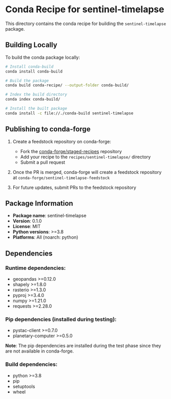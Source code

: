 # Conda Recipe for sentinel-timelapse

This directory contains the conda recipe for building the `sentinel-timelapse` package.

## Building Locally

To build the conda package locally:

```bash
# Install conda-build
conda install conda-build

# Build the package
conda build conda-recipe/ --output-folder conda-build/

# Index the build directory
conda index conda-build/

# Install the built package
conda install -c file://./conda-build sentinel-timelapse
```

## Publishing to conda-forge

1. Create a feedstock repository on conda-forge:
   - Fork the [conda-forge/staged-recipes](https://github.com/conda-forge/staged-recipes) repository
   - Add your recipe to the `recipes/sentinel-timelapse/` directory
   - Submit a pull request

2. Once the PR is merged, conda-forge will create a feedstock repository at `conda-forge/sentinel-timelapse-feedstock`

3. For future updates, submit PRs to the feedstock repository

## Package Information

- **Package name**: sentinel-timelapse
- **Version**: 0.1.0
- **License**: MIT
- **Python versions**: >=3.8
- **Platforms**: All (noarch: python)

## Dependencies

### Runtime dependencies:
- geopandas >=0.12.0
- shapely >=1.8.0
- rasterio >=1.3.0
- pyproj >=3.4.0
- numpy >=1.21.0
- requests >=2.28.0

### Pip dependencies (installed during testing):
- pystac-client >=0.7.0
- planetary-computer >=0.5.0

**Note**: The pip dependencies are installed during the test phase since they are not available in conda-forge.

### Build dependencies:
- python >=3.8
- pip
- setuptools
- wheel

